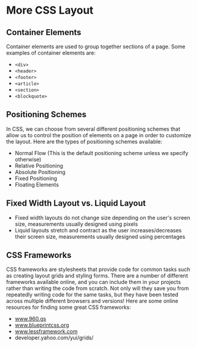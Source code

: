 # More CSS Layout

## Container Elements
Container elements are used to group together sections of a page. Some examples of container elements are:
- `<div>`
- `<header>`
- `<footer>`
- `<article>`
- `<section>`
- `<blockquote>`

## Positioning Schemes
In CSS, we can choose from several different positioning schemes that allow us to control the position of elements on a page in order to customize the layout. Here are the types of positioning schemes available:
- Normal Flow (This is the default positioning scheme unless we specify otherwise)
- Relative Positioning
- Absolute Positioning
- Fixed Positioning 
- Floating Elements 

## Fixed Width Layout vs. Liquid Layout
* Fixed width layouts do not change size depending on the user's screen size, measurements usually designed using pixels
* Liquid layouts stretch and contract as the user increases/decreases their screen size, measurements usually designed using percentages

## CSS Frameworks
CSS frameworks are stylesheets that provide code for common tasks such as creating layout grids and styling forms. There are a number of different frameworks available online, and you can include them in your projects rather than writing the code from scratch. Not only will they save you from repeatedly writing code for the same tasks, but they have been tested across multiple different browsers and versions!
Here are some online resources for finding some great CSS frameworks:
* www.960.gs
* www.blueprintcss.org
* www.lessframework.com
* developer.yahoo.com/yui/grids/


